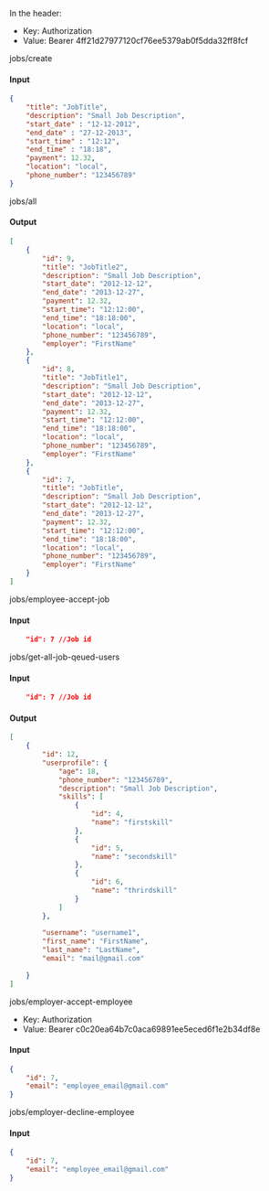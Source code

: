 In the header:
- Key: Authorization
- Value: Bearer 4ff21d27977120cf76ee5379ab0f5dda32ff8fcf 

jobs/create

#### Input
```json
{		
    "title": "JobTitle",
    "description": "Small Job Description",
    "start_date" : "12-12-2012",
    "end_date" : "27-12-2013",
    "start_time" : "12:12",
    "end_time" : "18:18",
    "payment": 12.32,   
    "location": "local",
    "phone_number": "123456789"
}
```
jobs/all

#### Output
```json
[
    {
        "id": 9,
        "title": "JobTitle2",
        "description": "Small Job Description",
        "start_date": "2012-12-12",
        "end_date": "2013-12-27",
        "payment": 12.32,
        "start_time": "12:12:00",
        "end_time": "18:18:00",
        "location": "local",
        "phone_number": "123456789",
        "employer": "FirstName"
    },
    {
        "id": 8,
        "title": "JobTitle1",
        "description": "Small Job Description",
        "start_date": "2012-12-12",
        "end_date": "2013-12-27",
        "payment": 12.32,
        "start_time": "12:12:00",
        "end_time": "18:18:00",
        "location": "local",
        "phone_number": "123456789",
        "employer": "FirstName"
    },
    {
        "id": 7,
        "title": "JobTitle",
        "description": "Small Job Description",
        "start_date": "2012-12-12",
        "end_date": "2013-12-27",
        "payment": 12.32,
        "start_time": "12:12:00",
        "end_time": "18:18:00",
        "location": "local",
        "phone_number": "123456789",
        "employer": "FirstName"
    }
]

```
jobs/employee-accept-job
#### Input
```json
    "id": 7 //Job id
```
jobs/get-all-job-qeued-users
#### Input
```json
    "id": 7 //Job id
```

#### Output
```json
[
    {
        "id": 12,
        "userprofile": {
            "age": 18,
            "phone_number": "123456789",
            "description": "Small Job Description",
            "skills": [
                {
                    "id": 4,
                    "name": "firstskill"
                },
                {
                    "id": 5,
                    "name": "secondskill"
                },
                {
                    "id": 6,
                    "name": "thrirdskill"
                }
            ]
        },
        
        "username": "username1",
        "first_name": "FirstName",
        "last_name": "LastName",
        "email": "mail@gmail.com"
      
    }
]

```   
jobs/employer-accept-employee

- Key: Authorization
- Value: Bearer c0c20ea64b7c0aca69891ee5eced6f1e2b34df8e <Employer Token>
#### Input

```json
{
    "id": 7,
    "email": "employee_email@gmail.com"
}
```
jobs/employer-decline-employee
#### Input
```json
{
    "id": 7,
    "email": "employee_email@gmail.com"
}
```

